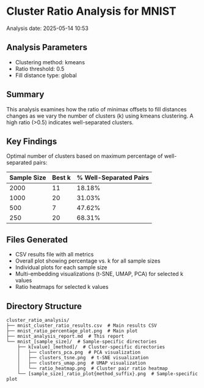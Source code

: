 # Cluster Ratio Analysis for MNIST

Analysis date: 2025-05-14 10:53

## Analysis Parameters

- Clustering method: kmeans
- Ratio threshold: 0.5
- Fill distance type: global

## Summary

This analysis examines how the ratio of minimax offsets to fill distances changes
as we vary the number of clusters (k) using kmeans clustering. A high ratio (>0.5) indicates well-separated clusters.

## Key Findings

Optimal number of clusters based on maximum percentage of well-separated pairs:

| Sample Size | Best k | % Well-Separated Pairs |
|------------|--------|------------------------|
| 2000 | 11 | 18.18% |
| 1000 | 20 | 31.03% |
| 500 | 7 | 47.62% |
| 250 | 20 | 68.31% |

## Files Generated

- CSV results file with all metrics
- Overall plot showing percentage vs. k for all sample sizes
- Individual plots for each sample size
- Multi-embedding visualizations (t-SNE, UMAP, PCA) for selected k values
- Ratio heatmaps for selected k values

## Directory Structure

```
cluster_ratio_analysis/
├── mnist_cluster_ratio_results.csv  # Main results CSV
├── mnist_ratio_percentage_plot.png  # Main plot
├── mnist_analysis_report.md  # This report
└── mnist_[sample_size]/  # Sample-specific directories
    ├── k[value]_[method]/  # Cluster-specific directories
    │   ├── clusters_pca.png  # PCA visualization
    │   ├── clusters_tsne.png  # t-SNE visualization
    │   ├── clusters_umap.png  # UMAP visualization
    │   └── ratio_heatmap.png  # Cluster pair ratio heatmap
    └── [sample_size]_ratio_plot{method_suffix}.png  # Sample-specific plot
```
